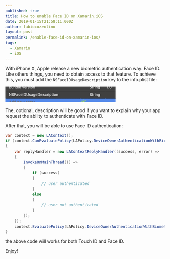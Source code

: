 ```yaml
---
published: true
title: How to enable Face ID on Xamarin.iOS
date: 2019-01-15T21:58:11.000Z
author: fabiocozzolino
layout: post
permalink: /enable-face-id-on-xamarin-ios/
tags:
  - Xamarin
  - iOS
---
```

With iPhone X, Apple release a new biometric authentication way: Face ID. Like others things, you need to obtain access to that feature. To achieve this, you must add the `NSFaceIDUsageDescription` key to the info.plist file:

![Enable FaceId](/assets/img/faceid-enabled.png)

The, optional, description will be good if you want to explain why your app request the ability to authenticate with Face ID.

After that, you will be able to use Face ID authentication:

```csharp
var context = new LAContext();
if (context.CanEvaluatePolicy(LAPolicy.DeviceOwnerAuthenticationWithBiometrics, out NSError authError))
{
    var replyHandler = new LAContextReplyHandler((success, error) =>
    {
        InvokeOnMainThread(() =>
        {
            if (success)
            {
                // user authenticated
            }
            else
            {
                // user not authenticated
            }
        });
    });
    context.EvaluatePolicy(LAPolicy.DeviceOwnerAuthenticationWithBiometrics, "Authenticate", replyHandler);
}
```

the above code will works for both Touch ID and Face ID.

Enjoy!


